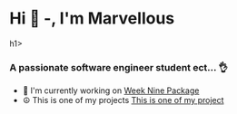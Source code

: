 
<h1 align="centre"> Hi 👐 -, I'm Marvellous</h1>h1>
<h3 align="Centre"> A passionate software engineer student ect... 👌</h3>

- :mechanical_arm: I'm currently working on [Week Nine Package](https://github.com/Ajani-Marvellous/Cs121-Java-/tree/master/src/weekNine)
- :peace_symbol: This is one of my projects [This is one of my project](https://github.com/Ajani-Marvellous/Cs121-Java-/tree/master/src/ProjectThree)







